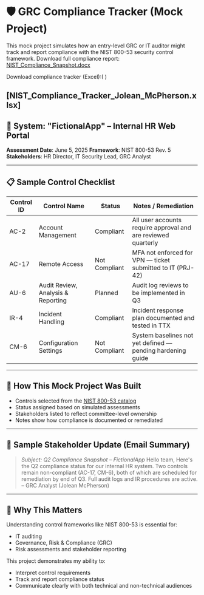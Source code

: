 # 🛡️ GRC Compliance Tracker (Mock Project)

This mock project simulates how an entry-level GRC or IT auditor might track and report compliance with the NIST 800-53 security control framework.
Download full compliance report:
[NIST_Compliance_Snapshot.docx](https://github.com/JoleanMcPherson/grc-compliance-tracker/blob/44ae403a325a11d0ef1969c2511b4d0cdad7a74a/NIST%20800-53%20Compliance%20Snapshot.pdf)

Download compliance tracker (Excel):(   )

[NIST_Compliance_Tracker_Jolean_McPherson.xlsx]
---

## 🔧 System: "FictionalApp" – Internal HR Web Portal

**Assessment Date**: June 5, 2025
**Framework**: NIST 800-53 Rev. 5
**Stakeholders**: HR Director, IT Security Lead, GRC Analyst

---

## 📋 Sample Control Checklist

| Control ID | Control Name | Status | Notes / Remediation |
|------------|----------------------------------|---------------|----------------------|
| AC-2 | Account Management | Compliant | All user accounts require approval and are reviewed quarterly |
| AC-17 | Remote Access | Not Compliant | MFA not enforced for VPN — ticket submitted to IT (PRJ-42) |
| AU-6 | Audit Review, Analysis & Reporting| Planned | Audit log reviews to be implemented in Q3 |
| IR-4 | Incident Handling | Compliant | Incident response plan documented and tested in TTX |
| CM-6 | Configuration Settings | Not Compliant | System baselines not yet defined — pending hardening guide |

---

## 🧠 How This Mock Project Was Built

- Controls selected from the [NIST 800-53 catalog](https://nvd.nist.gov/800-53)
- Status assigned based on simulated assessments
- Stakeholders listed to reflect committee-level ownership
- Notes show how compliance is documented or remediated

---

## 🧾 Sample Stakeholder Update (Email Summary)

> *Subject: Q2 Compliance Snapshot – FictionalApp*
> Hello team,
> Here's the Q2 compliance status for our internal HR system. Two controls remain non-compliant (AC-17, CM-6), both of which are scheduled for remediation by end of Q3. Full audit logs and IR procedures are active.
> – GRC Analyst (Jolean McPherson)

---

## 📌 Why This Matters

Understanding control frameworks like NIST 800-53 is essential for:
- IT auditing
- Governance, Risk & Compliance (GRC)
- Risk assessments and stakeholder reporting

This project demonstrates my ability to:
- Interpret control requirements
- Track and report compliance status
- Communicate clearly with both technical and non-technical audiences
